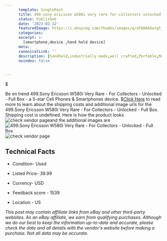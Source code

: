 ```yaml
---
      template: SinglePost
      title: 499 sony ericsson w580i very rare for collectors unlocked full box
      status: Published
      date: '2023-02-12'
      featuredImage: https://i.ebayimg.com/thumbs/images/g/oFQAAOSwtgtj5sht/s-l225.jpg
      categories: 
      excerpt: >-
        [smartphone,device ,hand held device]
      meta:
      canonicalLink: ''
      description: [handheld,industrially made,well crafted,Portable,Mobile,Compact,Convenient,Lightweight,Maneuverable,Man-portable,Miniature,Carriable,Hand-held,Light,Holdable,Transportable,Mobile device,Pocket-sized,On-the-go,Wireless,Cordless,Compact size,Convenient size, smartphone,device ,hand held device]
      noindex: false
      
        
---
```

$

Be on trend 499.Sony Ericsson W580i Very Rare - For Collectors - Unlocked - Full Box - a 5-star Cell Phones & Smartphones device.
$[Click Here](https://www.ebay.com/itm/165933115198?hash=item26a262673e%3Ag%3AoFQAAOSwtgtj5sht&mkevt=1&mkcid=1&mkrid=711-53200-19255-0&campid=%253CePNCampaignId%253E&customid=%253CreferenceId%253E&toolid=10049) to read more to learn about the shipping costs and additional image urls for the 499.Sony Ericsson W580i Very Rare - For Collectors - Unlocked - Full Box. Shipping cost is undefined. Here is how the product looks ![check vendor page](https://i.ebayimg.com/thumbs/images/g/oFQAAOSwtgtj5sht/s-l225.jpg)and the additional images are![499.Sony Ericsson W580i Very Rare - For Collectors - Unlocked - Full Box](https://i.ebayimg.com/images/g/oFQAAOSwtgtj5sht/s-l1600.jpg)![check vendor page](https://origin-galleryplus.ebayimg.com/ws/web/165933115198_2_0_1/225x225.jpg,https://origin-galleryplus.ebayimg.com/ws/web/165933115198_3_0_1/225x225.jpg,https://origin-galleryplus.ebayimg.com/ws/web/165933115198_4_0_1/225x225.jpg,https://origin-galleryplus.ebayimg.com/ws/web/165933115198_5_0_1/225x225.jpg,https://origin-galleryplus.ebayimg.com/ws/web/165933115198_6_0_1/225x225.jpg,https://origin-galleryplus.ebayimg.com/ws/web/165933115198_7_0_1/225x225.jpg,https://origin-galleryplus.ebayimg.com/ws/web/165933115198_8_0_1/225x225.jpg,https://origin-galleryplus.ebayimg.com/ws/web/165933115198_9_0_1/225x225.jpg,https://origin-galleryplus.ebayimg.com/ws/web/165933115198_10_0_1/225x225.jpg,https://origin-galleryplus.ebayimg.com/ws/web/165933115198_11_0_1/225x225.jpg)



 ## Technical Facts 



     
      

 - Condition- Used 


      

 - Listed Price- 39.99 


      

 - Currency- USD 


      

 - Feedback score - 1539 


      

 - Location - US 


      
      

 *_This post may contain affiliate links from eBay and other third-party websites. As an eBay affiliate, we earn from qualifying purchases. Although we do our best to keep the information up-to-date and accurate, please check the date and all details with the vendor's website before making a purchase. Not all data may be accurate._*






